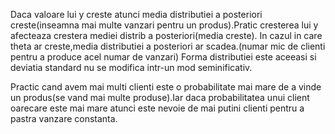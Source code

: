 Daca valoare lui y creste atunci media distributiei a posteriori creste(inseamna mai multe vanzari pentru un produs).Pratic cresterea lui y afecteaza crestera mediei distrib a posteriori(media creste).
In cazul in care theta ar creste,media distributiei a posteriori ar scadea.(numar mic de clienti pentru a produce acel numar de vanzari)
Forma distributiei este aceeasi si deviatia standard nu se modifica intr-un mod seminificativ.

Practic cand avem mai multi clienti este o probabilitate mai mare de a vinde un produs(se vand mai multe produse).Iar daca probabilitatea unui client oarecare este mai mare atunci este nevoie de mai putini clienti pentru a pastra vanzare constanta.

